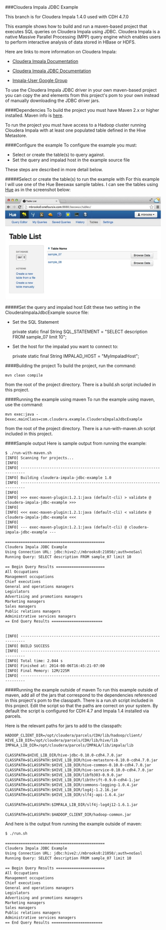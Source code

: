 ###Cloudera Impala JDBC Example

This branch is for Cloudera Impala 1.4.0 used with CDH 4.7.0

This example shows how to build and run a maven-based project that executes SQL queries on Cloudera Impala using JDBC. 
Cloudera Impala is a native Massive Parallel Processing (MPP) query engine which enables users to perform interactive analysis of data stored in HBase or HDFS. 

Here are links to more information on Cloudera Impala:


- [Cloudera Impala Documentation](http://www.cloudera.com/content/cloudera-content/cloudera-docs/CDH5/latest/Impala/impala.html)

- [Cloudera Impala JDBC Documentation](http://www.cloudera.com/content/cloudera-content/cloudera-docs/Impala/latest/Installing-and-Using-Impala/ciiu_impala_jdbc.html)

- [Impala-User Google Group](https://groups.google.com/a/cloudera.org/forum/?fromgroups#!forum/impala-user)

 
 
To use the Cloudera Impala JDBC driver in your own maven-based project you can copy the <dependency> and <repository> elements from this project's pom to your own instead of manually downloading the JDBC driver jars.




####Dependencies
To build the project you must have Maven 2.x or higher installed.  Maven info is [here](http://maven.apache.org).

To run the project you must have access to a Hadoop cluster running Cloudera Impala with at least one populated table defined in the Hive Metastore.


####Configure the example
To configure the example you must:

- Select or create the table(s) to query against.
- Set the query and impalad host in the example source file

These steps are described in more detail below.





#####Select or create the table(s) to run the example with
For this example I will use one of the Hue Beeswax sample tables.  I can see the tables using [Hue](http://gethue.com) as in the screenshot below:  


![Hue Table List](images/HueTableList.jpg)

#####Set the query and impalad host
Edit these two setting in the ClouderaImpalaJdbcExample source file:

- Set the SQL Statement

	private static final String SQL_STATEMENT = "SELECT description FROM sample_07 limit 10";
	
- Set the host for the impalad you want to connect to: 

	private static final String IMPALAD_HOST = "MyImpaladHost";


####Building the project
To build the project, run the command:

	mvn clean compile

from the root of the project directory.   There is a build.sh script included in this project.


####Running the example using maven
To run the example using maven, use the command:

	mvn exec:java -Dexec.mainClass=com.cloudera.example.ClouderaImpalaJdbcExample

from the root of the project directory.  There is a run-with-maven.sh script included in this project.

####Sample output
Here is sample output from running the example:

	$ ./run-with-maven.sh 
	[INFO] Scanning for projects...
	[INFO]                                               
	[INFO] ------------------------------------------------------------------------
	[INFO] Building cloudera-impala-jdbc-example 1.0
	[INFO] ------------------------------------------------------------------------
	[INFO] 
	[INFO] >>> exec-maven-plugin:1.2.1:java (default-cli) > validate @ cloudera-impala-jdbc-example >>>
	[INFO] 
	[INFO] <<< exec-maven-plugin:1.2.1:java (default-cli) < validate @ cloudera-impala-jdbc-example <<<
	[INFO] 
	[INFO] --- exec-maven-plugin:1.2.1:java (default-cli) @ cloudera-impala-jdbc-example ---

	=============================================
	Cloudera Impala JDBC Example
	Using Connection URL: jdbc:hive2://mbrooks0:21050/;auth=noSasl
	Running Query: SELECT description FROM sample_07 limit 10

	== Begin Query Results ======================
	All Occupations
	Management occupations
	Chief executives
	General and operations managers
	Legislators
	Advertising and promotions managers
	Marketing managers
	Sales managers
	Public relations managers
	Administrative services managers
	== End Query Results =======================


	[INFO] ------------------------------------------------------------------------
	[INFO] BUILD SUCCESS
	[INFO] ------------------------------------------------------------------------
	[INFO] Total time: 2.044 s
	[INFO] Finished at: 2014-08-06T16:45:21-07:00
	[INFO] Final Memory: 12M/225M
	[INFO] ------------------------------------------------------------------------




####Running the example outside of maven
To run this example outside of maven, add all of the jars that correspond to the dependencies referenced in this project's pom to the classpath.  There is a run.sh script included in this project.  Edit the script so that the paths are correct on your system.  By default the script is configured for CDH 4.7 and Impala 1.4 installed via parcels.

Here is the relevant paths for jars to add to the classpath:

	HADOOP_CLIENT_DIR=/opt/cloudera/parcels/CDH/lib/hadoop/client/
	HIVE_LIB_DIR=/opt/cloudera/parcels/CDH/lib/hive/lib
	IMPALA_LIB_DIR=/opt/cloudera/parcels/IMPALA/lib/impala/lib

	CLASSPATH=$HIVE_LIB_DIR/hive-jdbc-0.10.0-cdh4.7.0.jar
	CLASSPATH=$CLASSPATH:$HIVE_LIB_DIR/hive-metastore-0.10.0-cdh4.7.0.jar
	CLASSPATH=$CLASSPATH:$HIVE_LIB_DIR/hive-common-0.10.0-cdh4.7.0.jar
	CLASSPATH=$CLASSPATH:$HIVE_LIB_DIR/hive-service-0.10.0-cdh4.7.0.jar
	CLASSPATH=$CLASSPATH:$HIVE_LIB_DIR/libfb303-0.9.0.jar
	CLASSPATH=$CLASSPATH:$HIVE_LIB_DIR/libthrift-0.9.0-cdh4-1.jar
	CLASSPATH=$CLASSPATH:$HIVE_LIB_DIR/commons-logging-1.0.4.jar
	CLASSPATH=$CLASSPATH:$HIVE_LIB_DIR/log4j-1.2.16.jar
	CLASSPATH=$CLASSPATH:$HIVE_LIB_DIR/slf4j-api-1.6.4.jar

	CLASSPATH=$CLASSPATH:$IMPALA_LIB_DIR/slf4j-log4j12-1.6.1.jar

	CLASSPATH=$CLASSPATH:$HADOOP_CLIENT_DIR/hadoop-common.jar



And here is the output from running the example outside of maven:

	$ ./run.sh 

	=============================================
	Cloudera Impala JDBC Example
	Using Connection URL: jdbc:hive2://mbrooks0:21050/;auth=noSasl
	Running Query: SELECT description FROM sample_07 limit 10

	== Begin Query Results ======================
	All Occupations
	Management occupations
	Chief executives
	General and operations managers
	Legislators
	Advertising and promotions managers
	Marketing managers
	Sales managers
	Public relations managers
	Administrative services managers
	== End Query Results =======================


